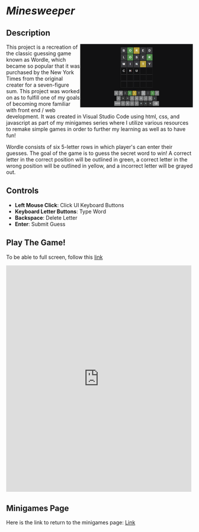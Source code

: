 # *Minesweeper*

## Description
<img class="borderimage" align="right" width="304.128" height="171.072" src="https://github.com/SergeiBak/PersonalWebsite/blob/master/images/wordle.png?raw=true">
This project is a recreation of the classic guessing game known as Wordle, which became so popular that it was purchased by the New York Times from the original 
creater for a seven-figure sum. This project was worked on as to fulfill one of my goals of becoming more familiar with front end / web development. It was 
created in Visual Studio Code using html, css, and javascript as part of my minigames series where I utilize various resources to remake simple games in order 
to further my learning as well as to have fun!   

Wordle consists of six 5-letter rows in which player's can enter their guesses. The goal of the game is to guess the secret word to win! A correct letter in 
the correct position will be outlined in green, a correct letter in the wrong position will be outlined in yellow, and a incorrect letter will be grayed out.  

## Controls    
- **Left Mouse Click**: Click UI Keyboard Buttons
- **Keyboard Letter Buttons**: Type Word
- **Backspace**: Delete Letter
- **Enter**: Submit Guess

## Play The Game!
To be able to full screen, follow this [link](https://sergeibak.github.io/Wordle/)   

<embed type="text/html" src="https://sergeibak.github.io/Wordle/" width="500" height="610">

## Minigames Page
Here is the link to return to the minigames page: [Link](https://sergeibak.github.io/PersonalWebsite/Minigames)
